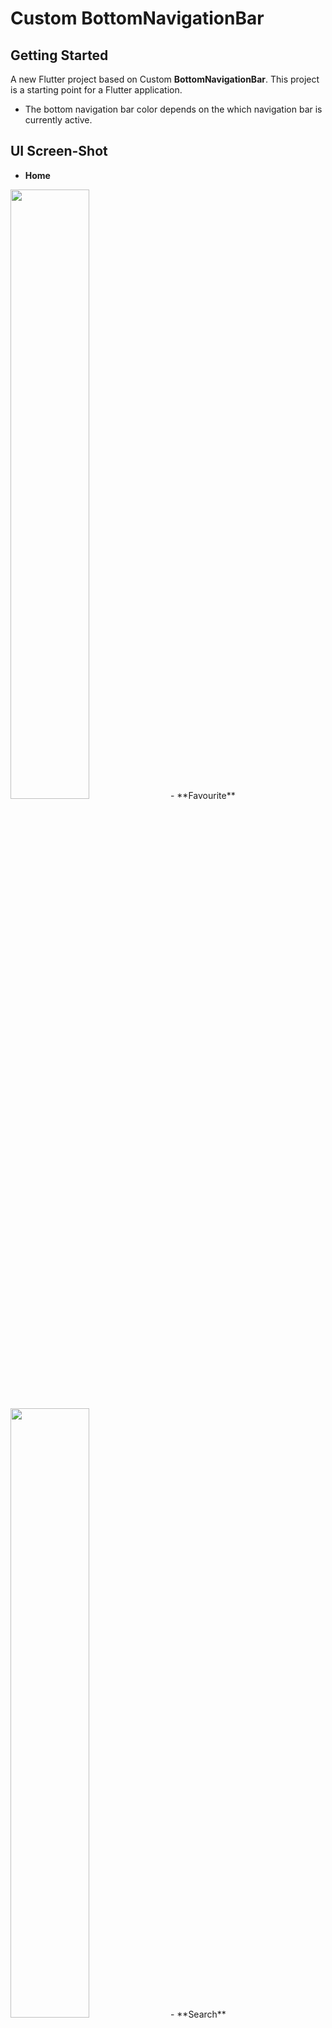 # Custom BottomNavigationBar


## Getting Started
A new Flutter project based on Custom **BottomNavigationBar**. This project is a starting point for a Flutter application.

- The bottom navigation bar color depends on the which navigation bar is currently active.

## UI Screen-Shot
- **Home**
<img src="https://user-images.githubusercontent.com/71305747/218295240-590eaa65-1480-4069-8e1c-b10f9fc4d728.png" width="50%" height="50%">
- **Favourite**
<img src="https://user-images.githubusercontent.com/71305747/218295236-1ed27eaa-6775-4813-b852-79bd3aa768f8.png" width="50%" height="50%">
- **Search**
<img src="https://user-images.githubusercontent.com/71305747/218295238-c7759883-680b-4a31-bccc-106b3d26ce1a.png" width="50%" height="50%">
- **Settings**
<img src="https://user-images.githubusercontent.com/71305747/218295239-d1a44bd9-c8ec-4d33-bc6a-f5bf36541f16.png" width="50%" height="50%">
